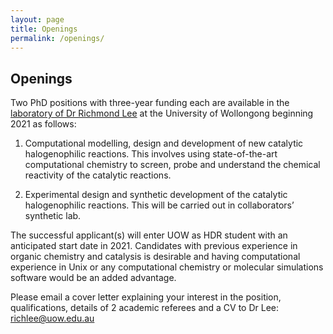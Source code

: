 ```yaml
---
layout: page
title: Openings
permalink: /openings/
---
```


Openings
---

Two PhD positions with three-year funding each are available in the [laboratory of Dr Richmond Lee](https://riclzh.github.io/novelchemrxn/) at the University of Wollongong beginning 2021 as follows:

1)	Computational modelling, design and development of new catalytic halogenophilic reactions. This involves using state-of-the-art computational chemistry to screen, probe and understand the chemical reactivity of the catalytic reactions. 

2)	Experimental design and synthetic development of the catalytic halogenophilic reactions. This will be carried out in collaborators’ synthetic lab.

The successful applicant(s) will enter UOW as HDR student with an anticipated start date in 2021. Candidates with previous experience in organic chemistry and catalysis is desirable and having computational experience in Unix or any computational chemistry or molecular simulations software would be an added advantage. 

Please email a cover letter explaining your interest in the position, qualifications, details of 2 academic referees and a CV to Dr Lee: richlee@uow.edu.au 
